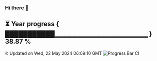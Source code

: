 ### Hi there 👋
⏳ Year progress { ███████████▁▁▁▁▁▁▁▁▁▁▁▁▁▁▁▁▁▁▁ } 38.87 %
---
⏰ Updated on Wed, 22 May 2024 06:09:10 GMT
![Progress Bar CI](https://github.com/Moyi321/Moyi321/workflows/Progress%20Bar%20CI/badge.svg)
